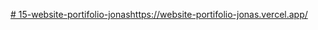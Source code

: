 [# 15-website-portifolio-jonas](https://website-portifolio-jonas.vercel.app/)https://website-portifolio-jonas.vercel.app/
